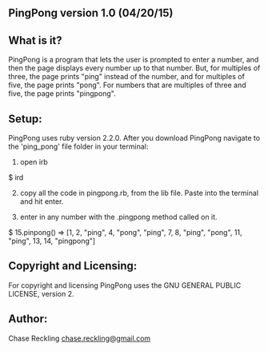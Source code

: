 PingPong version 1.0 (04/20/15)
------------------------------------

What is it?
-----------

PingPong is a program that lets the user is prompted to enter a number, and then the page displays every number up to that number. But, for multiples of three, the page prints "ping" instead of the number, and for multiples of five, the page prints "pong". For numbers that are multiples of three and five, the page prints "pingpong".

Setup:
------

PingPong uses ruby version 2.2.0. After you download PingPong navigate to the 'ping_pong' file folder in your terminal:

1. open irb

$ ird

2. copy all the code in pingpong.rb, from the lib file. Paste into the terminal and hit enter.

3. enter in any number with the .pingpong method called on it.

$ 15.pinpong()
 => [1, 2, "ping", 4, "pong", "ping", 7, 8, "ping", "pong", 11, "ping", 13, 14, "pingpong"]

Copyright and Licensing:
------------------------

For copyright and licensing PingPong uses the GNU GENERAL PUBLIC LICENSE, version 2.

Author:
-------

Chase Reckling chase.reckling@gmail.com
